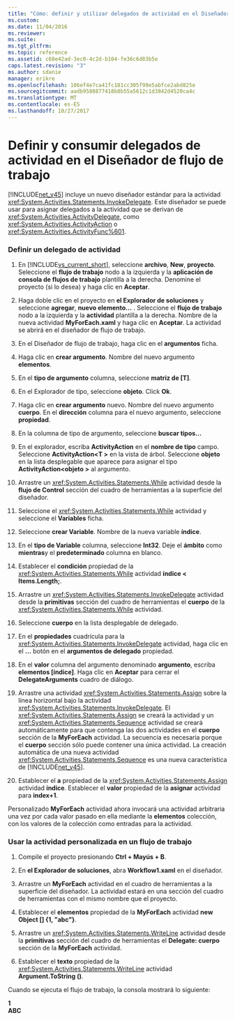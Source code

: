```yaml
---
title: "Cómo: definir y utilizar delegados de actividad en el Diseñador de flujo de trabajo | Documentos de Microsoft"
ms.custom: 
ms.date: 11/04/2016
ms.reviewer: 
ms.suite: 
ms.tgt_pltfrm: 
ms.topic: reference
ms.assetid: c68e42ad-3ec0-4c2d-b104-fe36c6d83b5e
caps.latest.revision: "3"
ms.author: sdanie
manager: erikre
ms.openlocfilehash: 106ef4e7ca41fc181cc305f99e5abfce2abd825e
ms.sourcegitcommit: aadb9588877418b8b55a5612c1d3842d4520ca4c
ms.translationtype: MT
ms.contentlocale: es-ES
ms.lasthandoff: 10/27/2017
---
```

# <a name="how-to-define-and-consume-activity-delegates-in-the-workflow-designer"></a>Definir y consumir delegados de actividad en el Diseñador de flujo de trabajo
[!INCLUDE[net_v45](../ide/includes/net_v45_md.md)] incluye un nuevo diseñador estándar para la actividad <xref:System.Activities.Statements.InvokeDelegate>. Este diseñador se puede usar para asignar delegados a la actividad que se derivan de <xref:System.Activities.ActivityDelegate>, como <xref:System.Activities.ActivityAction> o <xref:System.Activities.ActivityFunc%601>.  
  
### <a name="define-an-activity-delegate"></a>Definir un delegado de actividad  
  
1.  En [!INCLUDE[vs_current_short](../code-quality/includes/vs_current_short_md.md)], seleccione **archivo**, **New**, **proyecto**. Seleccione el **flujo de trabajo** nodo a la izquierda y la **aplicación de consola de flujos de trabajo** plantilla a la derecha. Denomine el proyecto (si lo desea) y haga clic en **Aceptar**.  
  
2.  Haga doble clic en el proyecto en **el Explorador de soluciones** y seleccione **agregar**, **nuevo elemento...** . Seleccione el **flujo de trabajo** nodo a la izquierda y la **actividad** plantilla a la derecha. Nombre de la nueva actividad **MyForEach.xaml** y haga clic en **Aceptar**. La actividad se abrirá en el diseñador de flujo de trabajo.  
  
3.  En el Diseñador de flujo de trabajo, haga clic en el **argumentos** ficha.  
  
4.  Haga clic en **crear argumento**. Nombre del nuevo argumento **elementos**.  
  
5.  En el **tipo de argumento** columna, seleccione **matriz de [T]**.  
  
6.  En el Explorador de tipo, seleccione **objeto**. Click **Ok**.  
  
7.  Haga clic en **crear argumento** nuevo. Nombre del nuevo argumento **cuerpo**. En el **dirección** columna para el nuevo argumento, seleccione **propiedad**.  
  
8.  En la columna de tipo de argumento, seleccione **buscar tipos...**  
  
9. En el explorador, escriba **ActivityAction** en el **nombre de tipo** campo. Seleccione **ActivityAction\<T >** en la vista de árbol. Seleccione **objeto** en la lista desplegable que aparece para asignar el tipo **ActivityAction\<objeto >** al argumento.  
  
10. Arrastre un <xref:System.Activities.Statements.While> actividad desde la **flujo de Control** sección del cuadro de herramientas a la superficie del diseñador.  
  
11. Seleccione el <xref:System.Activities.Statements.While> actividad y seleccione el **Variables** ficha.  
  
12. Seleccione **crear Variable**. Nombre de la nueva variable **índice**.  
  
13. En el **tipo de Variable** columna, seleccione **Int32**. Deje el **ámbito** como **mientras**y el **predeterminado** columna en blanco.  
  
14. Establecer el **condición** propiedad de la <xref:System.Activities.Statements.While> actividad **índice < Items.Length;**.  
  
15. Arrastre un <xref:System.Activities.Statements.InvokeDelegate> actividad desde la **primitivas** sección del cuadro de herramientas el **cuerpo** de la <xref:System.Activities.Statements.While> actividad.  
  
16. Seleccione **cuerpo** en la lista desplegable de delegado.  
  
17. En el **propiedades** cuadrícula para la <xref:System.Activities.Statements.InvokeDelegate> actividad, haga clic en el **...**  botón en el **argumentos de delegado** propiedad.  
  
18. En el **valor** columna del argumento denominado **argumento**, escriba **elementos [índice]**. Haga clic en **Aceptar** para cerrar el **DelegateArguments** cuadro de diálogo.  
  
19. Arrastre una actividad <xref:System.Activities.Statements.Assign> sobre la línea horizontal bajo la actividad <xref:System.Activities.Statements.InvokeDelegate>. El <xref:System.Activities.Statements.Assign> se creará la actividad y un <xref:System.Activities.Statements.Sequence> actividad se creará automáticamente para que contenga las dos actividades en el **cuerpo** sección de la **MyForEach** actividad. La secuencia es necesaria porque el **cuerpo** sección sólo puede contener una única actividad. La creación automática de una nueva actividad <xref:System.Activities.Statements.Sequence> es una nueva característica de [!INCLUDE[net_v45](../ide/includes/net_v45_md.md)].  
  
20. Establecer el **a** propiedad de la <xref:System.Activities.Statements.Assign> actividad **índice**. Establecer el **valor** propiedad de la **asignar** actividad para **index+1**.  
  
 Personalizado **MyForEach** actividad ahora invocará una actividad arbitraria una vez por cada valor pasado en ella mediante la **elementos** colección, con los valores de la colección como entradas para la actividad.  
  
### <a name="use-the-custom-activity-in-a-workflow"></a>Usar la actividad personalizada en un flujo de trabajo  
  
1.  Compile el proyecto presionando **Ctrl + Mayús + B**.  
  
2.  En **el Explorador de soluciones**, abra **Workflow1.xaml** en el diseñador.  
  
3.  Arrastre un **MyForEach** actividad en el cuadro de herramientas a la superficie del diseñador. La actividad estará en una sección del cuadro de herramientas con el mismo nombre que el proyecto.  
  
4.  Establecer el **elementos** propiedad de la **MyForEach** actividad **new Object [] {1, "abc"}**.  
  
5.  Arrastre un <xref:System.Activities.Statements.WriteLine> actividad desde la **primitivas** sección del cuadro de herramientas el **Delegate: cuerpo** sección de la **MyForEach** actividad.  
  
6.  Establecer el **texto** propiedad de la <xref:System.Activities.Statements.WriteLine> actividad **Argument.ToString ()**.  
  
 Cuando se ejecuta el flujo de trabajo, la consola mostrará lo siguiente:  
  
 **1**   
**ABC**